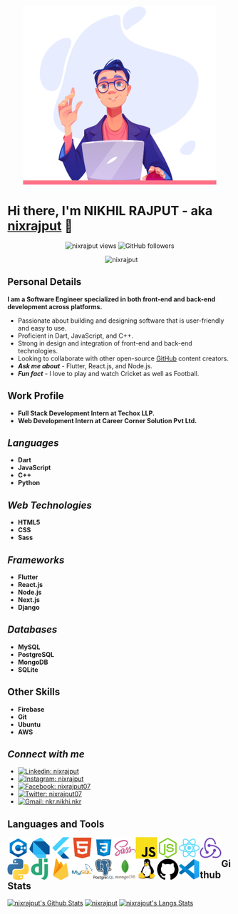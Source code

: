 <p align="center">
  <img src="dev.png" height="400px" width="auto" alt="cover-img"/>
</p>

# Hi there, I'm NIKHIL RAJPUT - aka [nixrajput][portfolio] 👋

<p align="center">
<img src="https://komarev.com/ghpvc/?username=nixrajput&style=flat-square" alt="nixrajput views"/>
<img alt="GitHub followers" src="https://img.shields.io/github/followers/nixrajput?style=flat-square">
</p>

<p align="center">&nbsp;
  <a><img src="https://github-profile-trophy.vercel.app/?username=nixrajput&row=2&column=3&theme=vue-dark" alt="nixrajput" /></a>
 </p>

## Personal Details

**I am a Software Engineer specialized in both front-end and back-end development across platforms.**

* Passionate about building and designing software that is user-friendly and easy to use.
* Proficient in Dart, JavaScript, and C++.
* Strong in design and integration of front-end and back-end technologies.
* Looking to collaborate with other open-source [GitHub][github] content creators.
* ***Ask me about*** - Flutter, React.js, and Node.js.
* ***Fun fact*** - I love to play and watch Cricket as well as Football.

## Work Profile

* **Full Stack Development Intern at Techox LLP.**
* **Web Development Intern at Career Corner Solution Pvt Ltd.**

## *Languages*

* **Dart**
* **JavaScript**
* **C++**
* **Python**

## *Web Technologies*

* **HTML5**
* **CSS**
* **Sass**

## *Frameworks*

* **Flutter**
* **React.js**
* **Node.js**
* **Next.js**
* **Django**

## *Databases*

* **MySQL**
* **PostgreSQL**
* **MongoDB**
* **SQLite**

## Other Skills

* **Firebase**
* **Git**
* **Ubuntu**
* **AWS**

## *Connect with me*

* [![Linkedin: nixrajput](https://img.shields.io/badge/-nixrajput-blue?style=social&logo=Linkedin&link=https://www.linkedin.com/in/nixrajput/)](https://www.linkedin.com/in/nixrajput/)
* [![Instagram: nixrajput](https://img.shields.io/badge/-nixrajput-blue?style=social&logo=Instagram&link=https://www.instagram.com/nixrajput/)](https://www.instagram.com/nixrajput)
* [![Facebook: nixrajput07](https://img.shields.io/badge/-nixrajput07-blue?style=social&logo=Facebook&link=https://www.facebook.com/nixrajput07/)](https://www.facebook.com/nixrajput07)
* [![Twitter: nixrajput07](https://img.shields.io/twitter/follow/nixrajput07?style=social)](https://twitter.com/nixrajput07)
* [![Gmail: nkr.nikhi.nkr](https://img.shields.io/badge/-nkr.nikhil.nkr@gmail.com-blue?style=social&logo=Gmail&link=mailto:nkr.nikhil.nkr@gmail.com)](mailto:nkr.nikhil.nkr@gmail.com)

## Languages and Tools

[<img align="left" alt="C++" width="48px" src="icons/cpp.png" />][portfolio]
[<img align="left" alt="Dart" width="48px" src="icons/dart.png" />][portfolio]
[<img align="left" alt="Flutter" width="48px" src="icons/flutter.png" />][portfolio]
[<img align="left" alt="HTML5" width="48px" src="icons/html5.png" />][portfolio]
[<img align="left" alt="CSS3" width="48px" src="icons/css.png" />][portfolio]
[<img align="left" alt="Sass" width="48px" src="icons/sass.png" />][portfolio]
[<img align="left" alt="JavaScript" width="48px" src="icons/javascript.png" />][portfolio]
[<img align="left" alt="Node.js" width="48px" src="icons/node-js.png" />][portfolio]
[<img align="left" alt="React.js" width="48px" src="icons/react.png" />][portfolio]
[<img align="left" alt="Redux" width="48px" src="icons/redux.png" />][portfolio]
[<img align="left" alt="Python" width="48px" src="icons/python.png" />][portfolio]
[<img align="left" alt="Django" width="48px" src="icons/django.png" />][portfolio]
[<img align="left" alt="Python" width="48px" src="icons/firebase.png" />][portfolio]
[<img align="left" alt="MySQL" width="48px" src="icons/mysql.png" />][portfolio]
[<img align="left" alt="PostGreSQL" width="48px" src="icons/postgresql.png" />][portfolio]
[<img align="left" alt="MongoDB" width="48px" src="icons/mongodb.png" />][portfolio]
[<img align="left" alt="Linux" width="48px" src="icons/linux.png" />][portfolio]
[<img align="left" alt="Github" width="48px" src="icons/github.png" />][portfolio]
[<img align="left" alt="VS Code" width="48px" src="icons/vscode.png" />][portfolio]

<br>

## Github Stats

[<img alt="nixrajput's Github Stats" src="https://github-readme-stats.vercel.app/api?username=nixrajput&show_icons=true&hide_border=true&theme=vue-dark" width="480" />][me]
[<img src="https://github-readme-streak-stats.herokuapp.com/?user=nixrajput&show_icons=true&theme=vue-dark" alt="nixrajput" width="480"/>][me]
[<img alt="nixrajput's Langs Stats" src="https://github-readme-stats.vercel.app/api/top-langs/?username=nixrajput&hide_border=true&theme=vue-dark" width="480" />][me]

<br>

[github]: https://github.com
[me]: https://github.com/nixrajput
[portfolio]: https://nixrajput.nixlab.co.in
[website]: https://nixlab.co.in
[facebook]: https://facebook.com/nixrajput07
[twitter]: https://facebook.com/nixrajput07
[instagram]: https://instagram.com/nixrajput
[linkedin]: https://linkedin.com/in/nixrajput